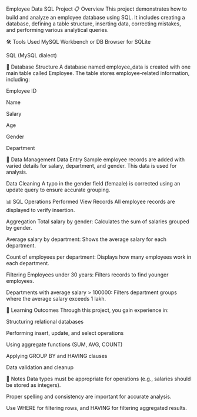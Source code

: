 Employee Data SQL Project
📋 Overview
This project demonstrates how to build and analyze an employee database using SQL. It includes creating a database, defining a table structure, inserting data, correcting mistakes, and performing various analytical queries.

🛠️ Tools Used
MySQL Workbench or DB Browser for SQLite

SQL (MySQL dialect)

🧱 Database Structure
A database named employee_data is created with one main table called Employee. The table stores employee-related information, including:

Employee ID

Name

Salary

Age

Gender

Department

🧾 Data Management
Data Entry
Sample employee records are added with varied details for salary, department, and gender. This data is used for analysis.

Data Cleaning
A typo in the gender field (femaale) is corrected using an update query to ensure accurate grouping.

📊 SQL Operations Performed
View Records
All employee records are displayed to verify insertion.

Aggregation
Total salary by gender: Calculates the sum of salaries grouped by gender.

Average salary by department: Shows the average salary for each department.

Count of employees per department: Displays how many employees work in each department.

Filtering
Employees under 30 years: Filters records to find younger employees.

Departments with average salary > 100000: Filters department groups where the average salary exceeds 1 lakh.

🎯 Learning Outcomes
Through this project, you gain experience in:

Structuring relational databases

Performing insert, update, and select operations

Using aggregate functions (SUM, AVG, COUNT)

Applying GROUP BY and HAVING clauses

Data validation and cleanup

📌 Notes
Data types must be appropriate for operations (e.g., salaries should be stored as integers).

Proper spelling and consistency are important for accurate analysis.

Use WHERE for filtering rows, and HAVING for filtering aggregated results.
